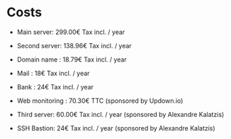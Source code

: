 # Costs

- Main server: 299.00€ Tax incl. / year
- Second server: 138.96€ Tax incl. / year
- Domain name : 18.79€ Tax incl. / year
- Mail : 18€ Tax incl. / year
- Bank : 24€ Tax incl. / year

- Web monitoring : 70.30€ TTC (sponsored by Updown.io)
- Third server: 60.00€ Tax incl. / year (sponsored by Alexandre Kalatzis)
- SSH Bastion: 24€ Tax incl. / year (sponsored by Alexandre Kalatzis)

